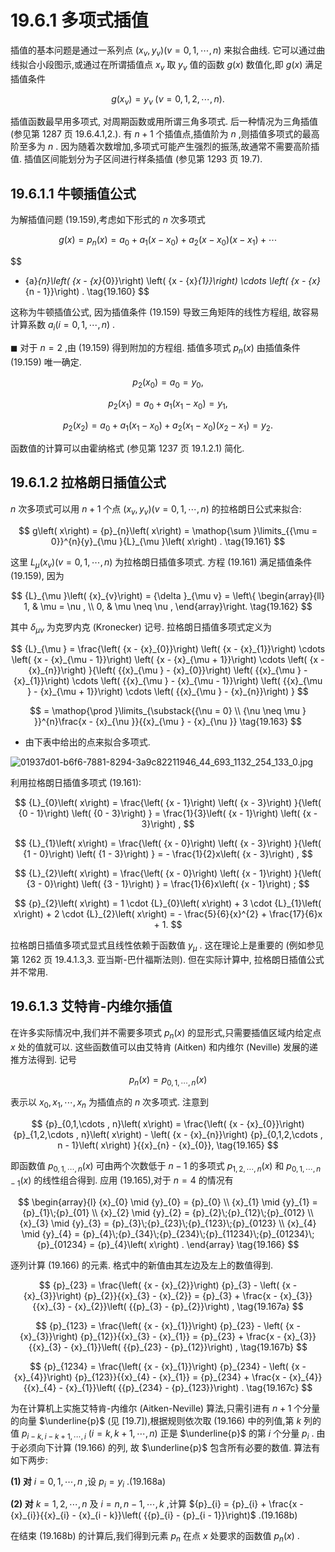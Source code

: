 # 19.6.1 多项式插值

插值的基本问题是通过一系列点 $\left( {{x}_{v},{y}_{v}}\right) \left( {v = 0,1,\cdots , n}\right)$ 来拟合曲线. 它可以通过曲线拟合小段图示,或通过在所谓插值点 ${x}_{v}$ 取 ${y}_{v}$ 值的函数 $g\left( x\right)$ 数值化,即 $g\left( x\right)$ 满足插值条件

$$
g\left( {x}_{\nu }\right)  = {y}_{\nu }\;\left( {\nu  = 0,1,2,\cdots , n}\right) . \tag{19.159}
$$

插值函数最早用多项式, 对周期函数或用所谓三角多项式. 后一种情况为三角插值 (参见第 1287 页 19.6.4.1,2.). 有 $n + 1$ 个插值点,插值阶为 $n$ ,则插值多项式的最高阶至多为 $n$ . 因为随着次数增加,多项式可能产生强烈的振荡,故通常不需要高阶插值. 插值区间能划分为子区间进行样条插值 (参见第 1293 页 19.7).

## 19.6.1.1 牛顿插值公式

为解插值问题 (19.159),考虑如下形式的 $n$ 次多项式

$$
g\left( x\right)  = {p}_{n}\left( x\right)  = {a}_{0} + {a}_{1}\left( {x - {x}_{0}}\right)  + {a}_{2}\left( {x - {x}_{0}}\right) \left( {x - {x}_{1}}\right)  + \cdots
$$

$$
+ {a}_{n}\left( {x - {x}_{0}}\right) \left( {x - {x}_{1}}\right) \cdots \left( {x - {x}_{n - 1}}\right) . \tag{19.160}
$$

这称为牛顿插值公式, 因为插值条件 (19.159) 导致三角矩阵的线性方程组, 故容易计算系数 ${a}_{i}\left( {i = 0,1,\cdots , n}\right)$ .

$\blacksquare$ 对于 $n = 2$ ,由 (19.159) 得到附加的方程组. 插值多项式 ${p}_{n}\left( x\right)$ 由插值条件 (19.159) 唯一确定.

$$
{p}_{2}\left( {x}_{0}\right)  = {a}_{0} = {y}_{0},
$$

$$
{p}_{2}\left( {x}_{1}\right)  = {a}_{0} + {a}_{1}\left( {{x}_{1} - {x}_{0}}\right)  = {y}_{1},
$$

$$
{p}_{2}\left( {x}_{2}\right)  = {a}_{0} + {a}_{1}\left( {{x}_{1} - {x}_{0}}\right)  + {a}_{2}\left( {{x}_{1} - {x}_{0}}\right) \left( {{x}_{2} - {x}_{1}}\right)  = {y}_{2}.
$$

函数值的计算可以由霍纳格式 (参见第 1237 页 19.1.2.1) 简化.

## 19.6.1.2 拉格朗日插值公式

$n$ 次多项式可以用 $n + 1$ 个点 $\left( {{x}_{v},{y}_{v}}\right) \left( {v = 0,1,\cdots , n}\right)$ 的拉格朗日公式来拟合:

$$
g\left( x\right)  = {p}_{n}\left( x\right)  = \mathop{\sum }\limits_{{\mu  = 0}}^{n}{y}_{\mu }{L}_{\mu }\left( x\right) . \tag{19.161}
$$

这里 ${L}_{\mu }\left( {x}_{v}\right) \left( {v = 0,1,\cdots , n}\right)$ 为拉格朗日插值多项式. 方程 (19.161) 满足插值条件 (19.159), 因为

$$
{L}_{\mu }\left( {x}_{v}\right)  = {\delta }_{\mu v} = \left\{  \begin{array}{ll} 1, & \mu  = \nu , \\  0, & \mu  \neq  \nu , \end{array}\right.  \tag{19.162}
$$

其中 ${\delta }_{\mu \nu }$ 为克罗内克 (Kronecker) 记号. 拉格朗日插值多项式定义为

$$
{L}_{\mu } = \frac{\left( {x - {x}_{0}}\right) \left( {x - {x}_{1}}\right) \cdots \left( {x - {x}_{\mu  - 1}}\right) \left( {x - {x}_{\mu  + 1}}\right) \cdots \left( {x - {x}_{n}}\right) }{\left( {{x}_{\mu } - {x}_{0}}\right) \left( {{x}_{\mu } - {x}_{1}}\right) \cdots \left( {{x}_{\mu } - {x}_{\mu  - 1}}\right) \left( {{x}_{\mu } - {x}_{\mu  + 1}}\right) \cdots \left( {{x}_{\mu } - {x}_{n}}\right) }
$$

$$
= \mathop{\prod }\limits_{\substack{{\nu  = 0} \\  {\nu  \neq  \mu } }}^{n}\frac{x - {x}_{\nu }}{{x}_{\mu } - {x}_{\nu }} \tag{19.163}
$$

- 由下表中给出的点来拟合多项式.

![01937d01-b6f6-7881-8294-3a9c82211946_44_693_1132_254_133_0.jpg](/images/01937d01-b6f6-7881-8294-3a9c82211946_44_693_1132_254_133_0.jpg)

利用拉格朗日插值多项式 (19.161):

$$
{L}_{0}\left( x\right)  = \frac{\left( {x - 1}\right) \left( {x - 3}\right) }{\left( {0 - 1}\right) \left( {0 - 3}\right) } = \frac{1}{3}\left( {x - 1}\right) \left( {x - 3}\right) ,
$$

$$
{L}_{1}\left( x\right)  = \frac{\left( {x - 0}\right) \left( {x - 3}\right) }{\left( {1 - 0}\right) \left( {1 - 3}\right) } =  - \frac{1}{2}x\left( {x - 3}\right) ,
$$

$$
{L}_{2}\left( x\right)  = \frac{\left( {x - 0}\right) \left( {x - 1}\right) }{\left( {3 - 0}\right) \left( {3 - 1}\right) } = \frac{1}{6}x\left( {x - 1}\right) ;
$$

$$
{p}_{2}\left( x\right)  = 1 \cdot  {L}_{0}\left( x\right)  + 3 \cdot  {L}_{1}\left( x\right)  + 2 \cdot  {L}_{2}\left( x\right)  =  - \frac{5}{6}{x}^{2} + \frac{17}{6}x + 1.
$$

拉格朗日插值多项式显式且线性依赖于函数值 ${y}_{\mu }$ . 这在理论上是重要的 (例如参见第 1262 页 19.4.1.3,3. 亚当斯-巴什福斯法则). 但在实际计算中, 拉格朗日插值公式并不常用.

## 19.6.1.3 艾特肯-内维尔插值

在许多实际情况中,我们并不需要多项式 ${p}_{n}\left( x\right)$ 的显形式,只需要插值区域内给定点 $x$ 处的值就可以. 这些函数值可以由艾特肯 (Aitken) 和内维尔 (Neville) 发展的递推方法得到. 记号

$$
{p}_{n}\left( x\right)  = {p}_{0,1,\cdots , n}\left( x\right)  \tag{19.164}
$$

表示以 ${x}_{0},{x}_{1},\cdots ,{x}_{n}$ 为插值点的 $n$ 次多项式. 注意到

$$
{p}_{0,1,\cdots , n}\left( x\right)  = \frac{\left( {x - {x}_{0}}\right) {p}_{1,2,\cdots , n}\left( x\right)  - \left( {x - {x}_{n}}\right) {p}_{0,1,2,\cdots , n - 1}\left( x\right) }{{x}_{n} - {x}_{0}}, \tag{19.165}
$$

即函数值 ${p}_{0,1,\cdots , n}\left( x\right)$ 可由两个次数低于 $n - 1$ 的多项式 ${p}_{1,2,\cdots , n}\left( x\right)$ 和 ${p}_{0,1,\cdots , n - 1}\left( x\right)$ 的线性组合得到. 应用 (19.165),对于 $n = 4$ 的情况有

$$
\begin{array}{l} {x}_{0} \mid  {y}_{0} = {p}_{0} \\  {x}_{1} \mid  {y}_{1} = {p}_{1}\;{p}_{01} \\  {x}_{2} \mid  {y}_{2} = {p}_{2}\;{p}_{12}\;{p}_{012} \\  {x}_{3} \mid  {y}_{3} = {p}_{3}\;{p}_{23}\;{p}_{123}\;{p}_{0123} \\  {x}_{4} \mid  {y}_{4} = {p}_{4}\;{p}_{34}\;{p}_{234}\;{p}_{11234}\;{p}_{01234}\;{p}_{01234} = {p}_{4}\left( x\right) . \end{array} \tag{19.166}
$$

逐列计算 (19.166) 的元素. 格式中的新值由其左边及左上的数值得到.

$$
{p}_{23} = \frac{\left( {x - {x}_{2}}\right) {p}_{3} - \left( {x - {x}_{3}}\right) {p}_{2}}{{x}_{3} - {x}_{2}} = {p}_{3} + \frac{x - {x}_{3}}{{x}_{3} - {x}_{2}}\left( {{p}_{3} - {p}_{2}}\right) , \tag{19.167a}
$$

$$
{p}_{123} = \frac{\left( {x - {x}_{1}}\right) {p}_{23} - \left( {x - {x}_{3}}\right) {p}_{12}}{{x}_{3} - {x}_{1}} = {p}_{23} + \frac{x - {x}_{3}}{{x}_{3} - {x}_{1}}\left( {{p}_{23} - {p}_{12}}\right) , \tag{19.167b}
$$

$$
{p}_{1234} = \frac{\left( {x - {x}_{1}}\right) {p}_{234} - \left( {x - {x}_{4}}\right) {p}_{123}}{{x}_{4} - {x}_{1}} = {p}_{234} + \frac{x - {x}_{4}}{{x}_{4} - {x}_{1}}\left( {{p}_{234} - {p}_{123}}\right) . \tag{19.167c}
$$

为在计算机上实施艾特肯-内维尔 (Aitken-Neville) 算法,只需引进有 $n + 1$ 个分量的向量 $\underline{p}$ (见 [19.7]),根据规则依次取 (19.166) 中的列值,第 $k$ 列的值 ${p}_{i - k, i - k + 1,\cdots , i}$ $\left( {i = k, k + 1,\cdots , n}\right)$ 正是 $\underline{p}$ 的第 $i$ 个分量 ${p}_{i}$ . 由于必须向下计算 (19.166) 的列, 故 $\underline{p}$ 包含所有必要的数值. 算法有如下两步:

**(1) 对** $i = 0,1,\cdots , n$ ,设 ${p}_{i} = {y}_{i}$ .(19.168a)

**(2) 对** $k = 1,2,\cdots , n$ 及 $i = n, n - 1,\cdots , k$ ,计算 ${p}_{i} = {p}_{i} + \frac{x - {x}_{i}}{{x}_{i} - {x}_{i - k}}\left( {{p}_{i} - {p}_{i - 1}}\right)$ .(19.168b)

在结束 (19.168b) 的计算后,我们得到元素 ${p}_{n}$ 在点 $x$ 处要求的函数值 ${p}_{n}\left( x\right)$ .
